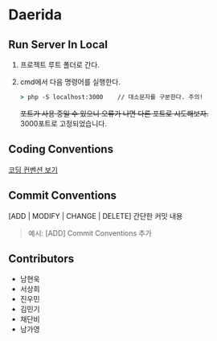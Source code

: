 # Daerida

## Run Server In Local

1. 프로젝트 루트 폴더로 간다.

2. cmd에서 다음 명령어를 실행한다.

   ```bat
   > php -S localhost:3000    // 대소문자를 구분한다. 주의!
   ```

   ~~포트가 사용 중일 수 있으니 오류가 나면 다른 포트로 시도해보자.~~  
   3000포트로 고정되었습니다.

## Coding Conventions

[코딩 컨벤션 보기](https://github.com/hw0k/daerida/blob/master/coding-convention.md)

## Commit Conventions

&lsqb;ADD | MODIFY | CHANGE | DELETE&rsqb; 간단한 커밋 내용

> 예시: &lsqb;ADD&rsqb; Commit Conventions 추가

## Contributors

- 남현욱
- 서상희
- 진우민
- 김민기
- 채단비
- 남가영
